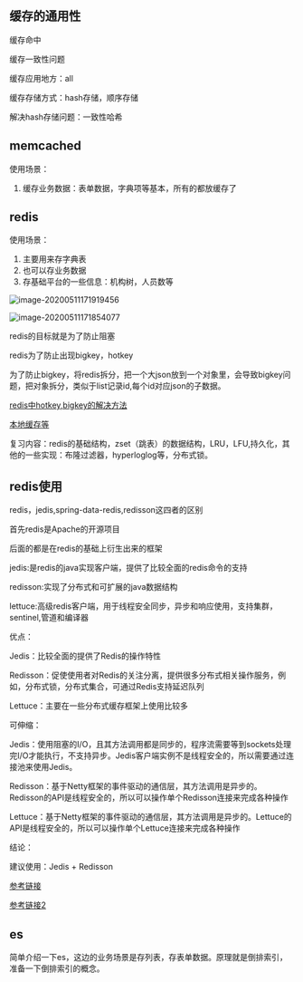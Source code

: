 ## 缓存的通用性

缓存命中

缓存一致性问题

缓存应用地方：all

缓存存储方式：hash存储，顺序存储

解决hash存储问题：一致性哈希

## memcached

使用场景：

1. 缓存业务数据：表单数据，字典项等基本，所有的都放缓存了

## redis

使用场景：

1. 主要用来存字典表
2. 也可以存业务数据
3. 存基础平台的一些信息：机构树，人员数等

![image-20200511171919456](C:\Users\JIEE_Shine\AppData\Roaming\Typora\typora-user-images\image-20200511171919456.png)

![image-20200511171854077](C:\Users\JIEE_Shine\AppData\Roaming\Typora\typora-user-images\image-20200511171854077.png)

redis的目标就是为了防止阻塞

redis为了防止出现bigkey，hotkey

为了防止bigkey，将redis拆分，把一个大json放到一个对象里，会导致bigkey问题，把对象拆分，类似于list记录id,每个id对应json的子数据。

[redis中hotkey,bigkey的解决方法](https://www.jianshu.com/p/58615a1e2cac)

[本地缓存等](https://www.jianshu.com/p/c50c3f22650b)

复习内容：redis的基础结构，zset（跳表）的数据结构，LRU，LFU,持久化，其他的一些实现：布隆过滤器，hyperloglog等，分布式锁。

## redis使用

redis，jedis,spring-data-redis,redisson这四者的区别

首先redis是Apache的开源项目

后面的都是在redis的基础上衍生出来的框架

jedis:是redis的java实现客户端，提供了比较全面的redis命令的支持

redisson:实现了分布式和可扩展的java数据结构

lettuce:高级redis客户端，用于线程安全同步，异步和响应使用，支持集群，sentinel,管道和编译器

优点：

Jedis：比较全面的提供了Redis的操作特性

Redisson：促使使用者对Redis的关注分离，提供很多分布式相关操作服务，例如，分布式锁，分布式集合，可通过Redis支持延迟队列

Lettuce：主要在一些分布式缓存框架上使用比较多

可伸缩：

Jedis：使用阻塞的I/O，且其方法调用都是同步的，程序流需要等到sockets处理完I/O才能执行，不支持异步。Jedis客户端实例不是线程安全的，所以需要通过连接池来使用Jedis。

Redisson：基于Netty框架的事件驱动的通信层，其方法调用是异步的。Redisson的API是线程安全的，所以可以操作单个Redisson连接来完成各种操作

Lettuce：基于Netty框架的事件驱动的通信层，其方法调用是异步的。Lettuce的API是线程安全的，所以可以操作单个Lettuce连接来完成各种操作

结论：

建议使用：Jedis + Redisson

[参考链接](https://www.jianshu.com/p/9c798d263037)

[参考链接2](https://www.cnblogs.com/williamjie/p/11287292.html)

## es

简单介绍一下es，这边的业务场景是存列表，存表单数据。原理就是倒排索引，准备一下倒排索引的概念。